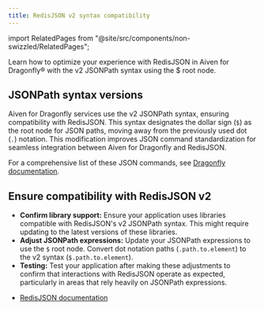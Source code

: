 ```yaml
---
title: RedisJSON v2 syntax compatibility
---
```


import RelatedPages from "@site/src/components/non-swizzled/RelatedPages";

Learn how to optimize your experience with RedisJSON in Aiven for Dragonfly® with the v2 JSONPath syntax using the $ root node.

## JSONPath syntax versions

Aiven for Dragonfly services use the v2 JSONPath syntax, ensuring compatibility with
RedisJSON. This syntax designates the dollar sign (`$`) as the root node for JSON paths,
moving away from the previously used dot (`.`) notation. This modification improves JSON
command standardization for seamless integration between Aiven for Dragonfly and
RedisJSON.

For a comprehensive list of these JSON commands,
see [Dragonfly documentation](https://www.dragonflydb.io/docs/category/json).

## Ensure compatibility with RedisJSON v2

- **Confirm library support:** Ensure your application uses libraries compatible with
  RedisJSON's v2 JSONPath syntax. This might require updating to the latest versions of
  these libraries.
- **Adjust JSONPath expressions:** Update your JSONPath expressions to use the `$` root
  node. Convert dot notation paths (`.path.to.element`) to the v2
  syntax (`$.path.to.element`).
- **Testing:** Test your application after making these adjustments to
  confirm that interactions with RedisJSON operate as expected, particularly in
  areas that rely heavily on JSONPath expressions.

<RelatedPages/>

- [RedisJSON documentation](https://redis.io/docs/data-types/json/path/)

